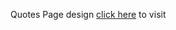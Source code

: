 Quotes Page design [click here](https://dopedev32.github.io/Mini_Projects/Quotes%20Page/index.html)  to visit 
